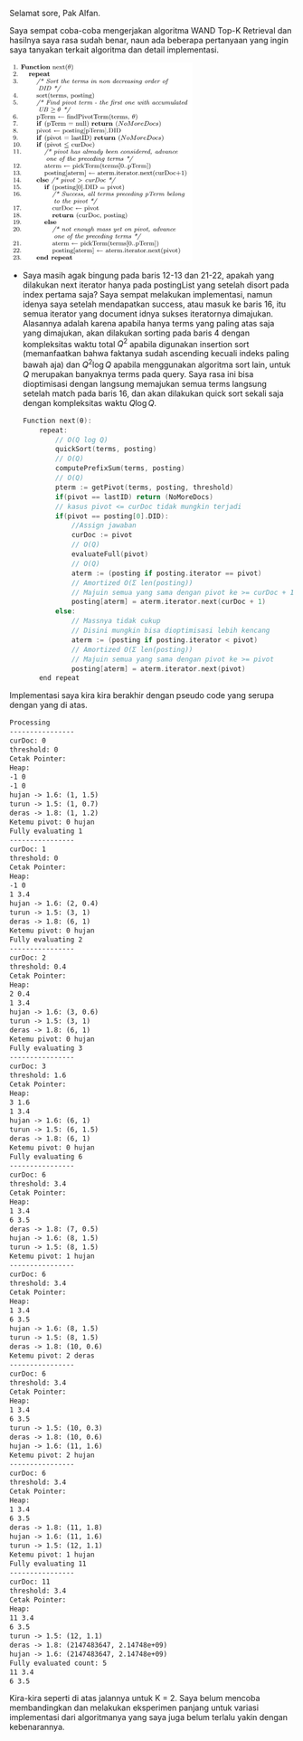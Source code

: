Selamat sore, Pak Alfan.

Saya sempat coba-coba mengerjakan algoritma WAND Top-K Retrieval dan hasilnya saya rasa sudah benar, naun ada beberapa pertanyaan yang ingin saya tanyakan terkait algoritma dan detail implementasi.

<img src="./assets/Screenshot%20from%202022-09-29%2017-28-15.png" alt="Screenshot from 2022-09-29 17-28-15" style="zoom:50%;" />

- Saya masih agak bingung pada baris 12-13 dan 21-22, apakah yang dilakukan next iterator hanya pada postingList yang setelah disort pada index pertama saja? Saya sempat melakukan implementasi, namun idenya saya setelah mendapatkan success, atau masuk ke baris 16, itu semua iterator yang document idnya sukses iteratornya dimajukan. Alasannya adalah karena apabila hanya terms yang paling atas saja yang dimajukan, akan dilakukan sorting pada baris $4$ dengan kompleksitas waktu total $Q^2$ apabila digunakan insertion sort (memanfaatkan bahwa faktanya sudah ascending kecuali indeks paling bawah aja) dan $Q^2 \log Q$  apabila menggunakan algoritma sort lain, untuk $Q$ merupakan banyaknya terms pada query. Saya rasa ini bisa dioptimisasi dengan langsung memajukan semua terms langsung setelah match pada baris 16, dan akan dilakukan quick sort sekali saja dengan kompleksitas waktu $Q \log Q$.

  ```c++
  Function next(θ):
      repeat:
          // O(Q log Q)
          quickSort(terms, posting)
          // O(Q)
          computePrefixSum(terms, posting)
          // O(Q)
          pterm := getPivot(terms, posting, threshold)
          if(pivot == lastID) return (NoMoreDocs)
          // kasus pivot <= curDoc tidak mungkin terjadi
          if(pivot == posting[0].DID):
              //Assign jawaban
              curDoc := pivot
              // O(Q)
              evaluateFull(pivot)
              // O(Q)
              aterm := (posting if posting.iterator == pivot)
              // Amortized O(Σ len(posting))
              // Majuin semua yang sama dengan pivot ke >= curDoc + 1
              posting[aterm] = aterm.iterator.next(curDoc + 1)
          else:
              // Massnya tidak cukup
              // Disini mungkin bisa dioptimisasi lebih kencang
              aterm := (posting if posting.iterator < pivot)
              // Amortized O(Σ len(posting))
              // Majuin semua yang sama dengan pivot ke >= pivot
              posting[aterm] = aterm.iterator.next(pivot)
      end repeat
  
  ```

Implementasi saya kira kira berakhir dengan pseudo code yang serupa dengan yang di atas.

```
Processing 
----------------
curDoc: 0
threshold: 0
Cetak Pointer: 
Heap: 
-1 0
-1 0
hujan -> 1.6: (1, 1.5)
turun -> 1.5: (1, 0.7)
deras -> 1.8: (1, 1.2)
Ketemu pivot: 0 hujan
Fully evaluating 1
----------------
curDoc: 1
threshold: 0
Cetak Pointer: 
Heap: 
-1 0
1 3.4
hujan -> 1.6: (2, 0.4)
turun -> 1.5: (3, 1)
deras -> 1.8: (6, 1)
Ketemu pivot: 0 hujan
Fully evaluating 2
----------------
curDoc: 2
threshold: 0.4
Cetak Pointer: 
Heap: 
2 0.4
1 3.4
hujan -> 1.6: (3, 0.6)
turun -> 1.5: (3, 1)
deras -> 1.8: (6, 1)
Ketemu pivot: 0 hujan
Fully evaluating 3
----------------
curDoc: 3
threshold: 1.6
Cetak Pointer: 
Heap: 
3 1.6
1 3.4
hujan -> 1.6: (6, 1)
turun -> 1.5: (6, 1.5)
deras -> 1.8: (6, 1)
Ketemu pivot: 0 hujan
Fully evaluating 6
----------------
curDoc: 6
threshold: 3.4
Cetak Pointer: 
Heap: 
1 3.4
6 3.5
deras -> 1.8: (7, 0.5)
hujan -> 1.6: (8, 1.5)
turun -> 1.5: (8, 1.5)
Ketemu pivot: 1 hujan
----------------
curDoc: 6
threshold: 3.4
Cetak Pointer: 
Heap: 
1 3.4
6 3.5
hujan -> 1.6: (8, 1.5)
turun -> 1.5: (8, 1.5)
deras -> 1.8: (10, 0.6)
Ketemu pivot: 2 deras
----------------
curDoc: 6
threshold: 3.4
Cetak Pointer: 
Heap: 
1 3.4
6 3.5
turun -> 1.5: (10, 0.3)
deras -> 1.8: (10, 0.6)
hujan -> 1.6: (11, 1.6)
Ketemu pivot: 2 hujan
----------------
curDoc: 6
threshold: 3.4
Cetak Pointer: 
Heap: 
1 3.4
6 3.5
deras -> 1.8: (11, 1.8)
hujan -> 1.6: (11, 1.6)
turun -> 1.5: (12, 1.1)
Ketemu pivot: 1 hujan
Fully evaluating 11
----------------
curDoc: 11
threshold: 3.4
Cetak Pointer: 
Heap: 
11 3.4
6 3.5
turun -> 1.5: (12, 1.1)
deras -> 1.8: (2147483647, 2.14748e+09)
hujan -> 1.6: (2147483647, 2.14748e+09)
Fully evaluated count: 5
11 3.4
6 3.5
```

Kira-kira seperti di atas jalannya untuk K = 2. Saya belum mencoba membandingkan dan melakukan eksperimen panjang untuk variasi implementasi dari algoritmanya yang saya juga belum terlalu yakin dengan kebenarannya.